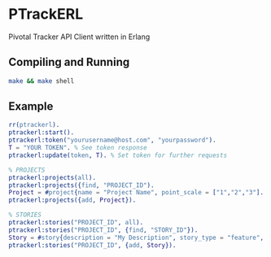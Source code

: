 PTrackERL
=========
Pivotal Tracker API Client written in Erlang

Compiling and Running
---------------------

```bash
make && make shell
```

Example
-------

```erlang
rr(ptrackerl).
ptrackerl:start().
ptrackerl:token("yourusername@host.com", "yourpassword").
T = "YOUR TOKEN". % See token response
ptrackerl:update(token, T). % Set token for further requests

% PROJECTS
ptrackerl:projects(all).
ptrackerl:projects({find, "PROJECT_ID").
Project = #project{name = "Project Name", point_scale = ["1","2","3"].
ptrackerl:projects({add, Project}).

% STORIES
ptrackerl:stories("PROJECT_ID", all).
ptrackerl:stories("PROJECT_ID", {find, "STORY_ID"}).
Story = #story{description = "My Description", story_type = "feature", name = "Story Name"}.
ptrackerl:stories("PROJECT_ID", {add, Story}).
